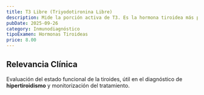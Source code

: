 ```yaml
---
title: T3 Libre (Triyodotironina Libre)
description: Mide la porción activa de T3. Es la hormona tiroidea más potente, útil en el diagnóstico de **hipertiroidismo**.
pubDate: 2025-09-26
category: Inmunodiagnóstico
tipoExamen: Hormonas Tiroideas
price: 8.00
---
```


## Relevancia Clínica
Evaluación del estado funcional de la tiroides, útil en el diagnóstico de **hipertiroidismo** y monitorización del tratamiento.